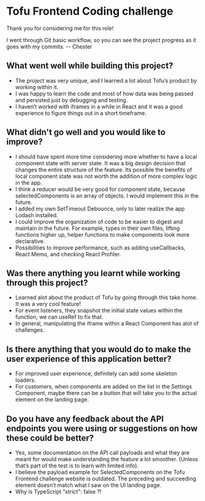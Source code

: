 # Tofu Frontend Coding challenge

Thank you for considering me for this role!

I went through Git basic workflow, so you can see the project progress as it goes with my commits.
-- Chester

## What went well while building this project?
* The project was very unique, and I learned a lot about Tofu’s product by working within it.
* I was happy to learn the code and most of how data was being passed and persisted just by debugging and testing.
* I haven’t worked with iframes in a while in React and it was a good experience to figure things out in a short timeframe.

## What didn't go well and you would like to improve?
* I should have spent more time considering more whether to have a local component state with server state. It was a big design decision that changes the entire structure of the feature. Its possible the benefits of local component state was not worth the addition of more complex logic in the app.
* I think a reducer would be very good for component state, because selectedComponents is an array of objects. I would implement this in the future.
* I added my own SetTimeout Debounce, only to later realize the app Lodash installed.
* I could improve the organization of code to be easier to digest and maintain in the future. For example, types in their own files, lifting functions higher up, helper functions to make components look more declarative.
* Possibilities to improve performance, such as adding useCallbacks, React Memo, and checking React Profiler. 

## Was there anything you learnt while working through this project?
* Learned alot about the product of Tofu by going through this take home. It was a very cool feature!
* For event listeners, they snapshot the  initial state values within the function, we can useRef to fix that.
* In general, manipulating the iframe within a React Component has alot of challenges.

## Is there anything that you would do to make the user experience of this application better?
* For improved user experience, definitely can add some skeleton loaders.
* For customers, when components are added on the list in the Settings Component, maybe there can be a button that will take you to the actual element on the landing page.

## Do you have any feedback about the API endpoints you were using or suggestions on how these could be better?
* Yes, some documentation on the API call payloads and what they are meant for would make understanding the feature a lot smoother. (Unless that’s part of the test is to learn with limited info).
* I believe the payload example for SelectedComponents on the Tofu Frontend challenge website is outdated. The preceding and succeeding element doesn’t match what I saw on the UI landing page.
* Why is TypeScript "strict": false ?!
